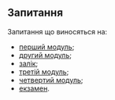 ## Запитання

Запитання що виносяться на:
- [перший модуль](modules/1.md);
- [другий модуль](modules/2.md);
- [залік](midterm.md);
- [третій модуль](modules/3.md);
- [четвертий модуль](modules/4.md);
- [екзамен](final.md).